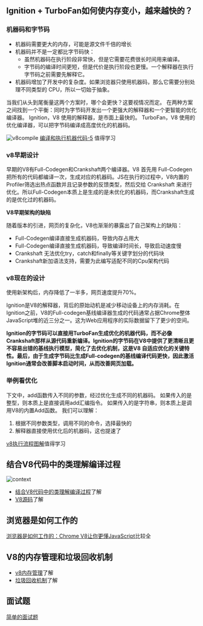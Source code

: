 
## Ignition + TurboFan如何使内存变小，越来越快的？

### 机器码和字节码
- 机器码需要更大的内存，可能是源文件千倍的增长
- 机器码并不是一定都比字节码快：
  - 虽然机器码在执行阶段非常快，但是它需要花费很长时间用来编译。
  - 字节码的编译时间更短，但是代价是执行阶段也更慢。一个解释器在执行字节码之前需要先解释它。
- 机器码增加了开发中的复杂度。如果浏览器只使用机器码，那么它需要分别处理不同类型的 CPU，所以一切始于抽象。

当我们从头到尾衡量这两个方案时，哪个会更快？这要视情况而定。
在两种方案之间找到一个平衡：同时为字节码开发出一个更强大的解释器和一个更智能的优化编译器。
Ignition，V8 使用的解释器，是市面上最快的。
TurboFan，V8 使用的优化编译器，可以把字节码编译成高度优化的机器码。

![v8compile](~@imgs/v8compile.png)
[编译和执行机器代码-5](https://zhuanlan.zhihu.com/p/461223824) 值得学习



### v8早期设计
早期的V8有Full-Codegen和Crankshaft两个编译器。V8 首先用 Full-Codegen把所有的代码都编译一次，生成对应的机器码。JS在执行的过程中，V8内置的Profiler筛选出热点函数并且记录参数的反馈类型，然后交给 Crankshaft 来进行优化。所以Full-Codegen本质上是生成的是未优化的机器码，而Crankshaft生成的是优化过的机器码。


**V8早期架构的缺陷**

随着版本的引进，网页的复杂化，V8也渐渐的暴露出了自己架构上的缺陷：

- Full-Codegen编译直接生成机器码，导致内存占用大
- Full-Codegen编译直接生成机器码，导致编译时间长，导致启动速度慢
- Crankshaft 无法优化try，catch和finally等关键字划分的代码块
- Crankshaft新加语法支持，需要为此编写适配不同的Cpu架构代码


### v8现在的设计
使用新架构后，内存降低了一半多，网页速度提升70%。

Ignition是V8的解释器，背后的原始动机是减少移动设备上的内存消耗。在Ignition之前，V8的Full-codegen基线编译器生成的代码通常占据Chrome整体JavaScript堆的近三分之一。这为Web应用程序的实际数据留下了更少的空间。

**Ignition的字节码可以直接用TurboFan生成优化的机器代码，而不必像Crankshaft那样从源代码重新编译。Ignition的字节码在V8中提供了更清晰且更不容易出错的基线执行模型，简化了去优化机制，这是V8 自适应优化的关键特性。最后，由于生成字节码比生成Full-codegen的基线编译代码更快，因此激活Ignition通常会改善脚本启动时间，从而改善网页加载。**


### 举例看优化
下文中，add函数传入不同的参数，经过优化生成不同的机器码。
如果传入的是整型，则本质上是直接调用add汇编指令。
如果传入的是字符串，则本质上是调用V8的内置Add函数。
我们可以理解：
1. 根据不同参数类型，调用不同的命令，选择最快的
2. 解释器直接使用优化后的机器码，这也提速了

[v8执行流程图解](https://zhuanlan.zhihu.com/p/111386872)值得学习



## 结合V8代码中的类理解编译过程
![context](~@imgs/v8source.png)
- [结合V8代码中的类理解编译过程](https://juejin.cn/post/6844904137792962567)了解
- [V8源码](https://www.zhihu.com/column/v8core)了解


## 浏览器是如何工作的
[浏览器是如何工作的：Chrome V8让你更懂JavaScript](https://juejin.cn/post/6882529843892731911)比较全


## V8的内存管理和垃圾回收机制
- [v8内存管理](https://zhuanlan.zhihu.com/p/470643126)了解
- [垃圾回收机制](https://zhuanlan.zhihu.com/p/55917130)了解


## 面试题
[简单的面试题](https://blog.csdn.net/qq_52732369/article/details/122342950)

